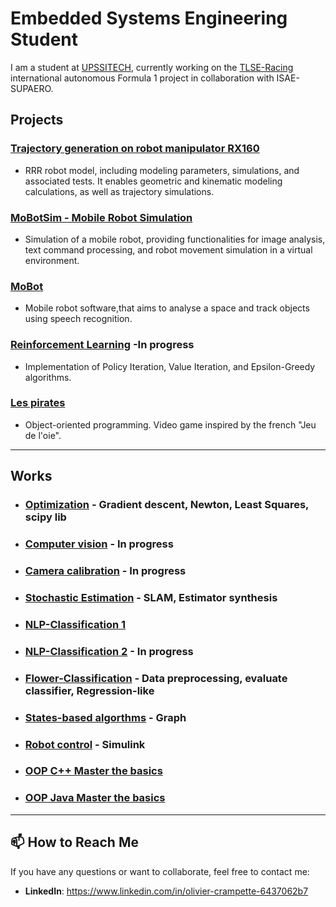 # Embedded Systems Engineering Student
I am a student at [UPSSITECH](https://www.upssitech.eu/), currently working on the [TLSE-Racing](https://tlseracing.fr/about/) international autonomous Formula 1 project in collaboration with ISAE-SUPAERO.

##  Projects

### [Trajectory generation on robot manipulator RX160](https://github.com/OlivierCrt/Trajectory_Generation_Robot_Manipulator_RX160)
-  RRR robot model, including modeling parameters, simulations, and associated tests. It enables geometric and kinematic modeling calculations, as well as trajectory simulations.
### [MoBotSim - Mobile Robot Simulation](https://github.com/OlivierCrt/MobotSim)
-  Simulation of a mobile robot, providing functionalities for image analysis, text command processing, and robot movement simulation in a virtual environment.
### [MoBot](https://github.com/OlivierCrt/Mobot)
-  Mobile robot software,that aims to analyse a space and track objects using speech recognition.
### [Reinforcement Learning](https://github.com/OlivierCrt/Reinforcement_Learning) -In progress
-  Implementation of Policy Iteration, Value Iteration, and Epsilon-Greedy algorithms.
### [Les pirates](https://github.com/OlivierCrt/les_pirates)
-  Object-oriented programming. Video game inspired by the french "Jeu de l'oie".
  
---

##  Works


- ### [Optimization](https://github.com/OlivierCrt/Optimisation_M1) - Gradient descent, Newton, Least Squares, scipy lib
- ### [Computer vision](https://github.com/OlivierCrt/Image_processing) - In progress
- ### [Camera calibration](https://github.com/OlivierCrt/Calibration) - In progress
- ### [Stochastic Estimation](https://github.com/OlivierCrt/Estimation_PW) - SLAM, Estimator synthesis
- ### [NLP-Classification 1](https://github.com/OlivierCrt/PW_Machine-Learning)
- ### [NLP-Classification 2](https://github.com/OlivierCrt/PW_speech_processing) - In progress
- ### [Flower-Classification](https://github.com/OlivierCrt/PW-python-M1) - Data preprocessing, evaluate classifier, Regression-like
- ### [States-based algorthms](https://github.com/OlivierCrt/PW_IA_M1) - Graph
- ### [Robot control](https://github.com/OlivierCrt/PW_Robot_Control) - Simulink
- ### [OOP C++ Master the basics](https://github.com/OlivierCrt/PW_Cpp)
- ### [OOP Java Master the basics](https://github.com/OlivierCrt/PW-java-BS3)

---


## 📫 How to Reach Me
If you have any questions or want to collaborate, feel free to contact me:
- **LinkedIn**: https://www.linkedin.com/in/olivier-crampette-6437062b7
